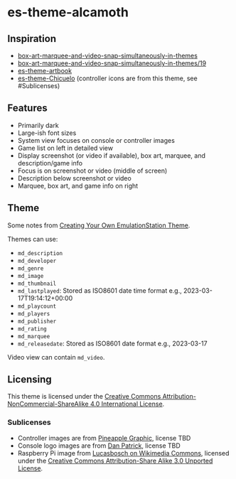 # es-theme-alcamoth

## Inspiration

- [box-art-marquee-and-video-snap-simultaneously-in-themes](https://retropie.org.uk/forum/topic/25795/box-art-marquee-and-video-snap-simultaneously-in-themes?_=1707102279378)
- [box-art-marquee-and-video-snap-simultaneously-in-themes/19](https://retropie.org.uk/forum/topic/25795/box-art-marquee-and-video-snap-simultaneously-in-themes/19?_=1707101595384)
- [es-theme-artbook](https://github.com/anthonycaccese/es-theme-art-book)
- [es-theme-Chicuelo](https://github.com/chicueloarcade/es-theme-Chicuelo) (controller icons are from this theme, see #Sublicenses)

## Features

- Primarily dark
- Large-ish font sizes
- System view focuses on console or controller images
- Game list on left in detailed view
- Display screenshot (or video if available), box art, marquee, and description/game info
- Focus is on screenshot or video (middle of screen)
- Description below screenshot or video
- Marquee, box art, and game info on right

## Theme

Some notes from [Creating Your Own EmulationStation Theme](https://retropie.org.uk/docs/Creating-Your-Own-EmulationStation-Theme/).

Themes can use:

- `md_description`
- `md_developer`
- `md_genre`
- `md_image`
- `md_thumbnail`
- `md_lastplayed`: Stored as ISO8601 date time format e.g., 2023-03-17T19:14:12+00:00
- `md_playcount`
- `md_players`
- `md_publisher`
- `md_rating`
- `md_marquee`
- `md_releasedate`: Stored as ISO8601 date format e.g., 2023-03-17

Video view can contain `md_video`.

## Licensing

This theme is licensed under the [Creative Commons Attribution-NonCommercial-ShareAlike 4.0 International License](LICENSE).

### Sublicenses

- Controller images are from [Pineapple Graphic](https://archive.org/details/full-color-pngs), license TBD
- Console logo images are from [Dan Patrick](https://archive.org/details/console-logos-professionally-redrawn-plus-official-versions_202203), license TBD
- Raspberry Pi image from [Lucasbosch on Wikimedia Commons](https://commons.wikimedia.org/wiki/File:Raspberry_Pi_B%2B_illustration.svg), licensed under the [Creative Commons Attribution-Share Alike 3.0 Unported License](https://commons.wikimedia.org/wiki/File:Raspberry_Pi_B%2B_illustration.svg#Licensing).
